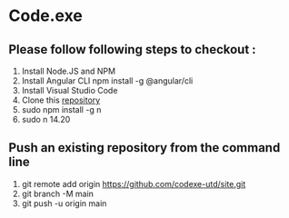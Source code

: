 # Code.exe

## Please follow following steps to checkout :

1. Install Node.JS and NPM
2. Install Angular CLI
npm install -g @angular/cli
3. Install Visual Studio Code
4. Clone this [repository](https://github.com/codexe-utd/site.git)
5. sudo npm install -g n  
6. sudo n 14.20  



## Push an existing repository from the command line
1. git remote add origin https://github.com/codexe-utd/site.git
2. git branch -M main
3. git push -u origin main
